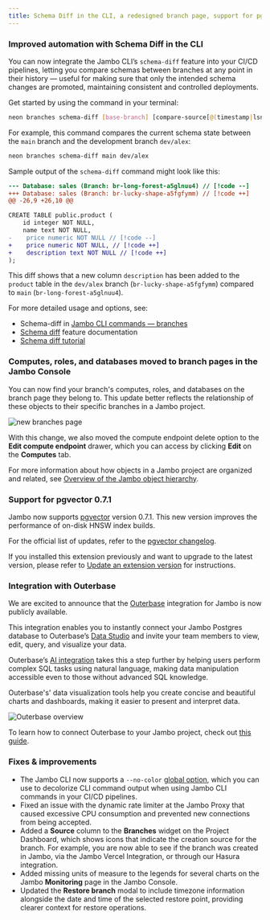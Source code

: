 ```yaml
---
title: Schema Diff in the CLI, a redesigned branch page, support for pgvector 0.7.1, and more
---
```


### Improved automation with Schema Diff in the CLI

You can now integrate the Jambo CLI’s `schema-diff` feature into your CI/CD pipelines, letting you compare schemas between branches at any point in their history &#8212; useful for making sure that only the intended schema changes are promoted, maintaining consistent and controlled deployments.

Get started by using the command in your terminal:

```bash
neon branches schema-diff [base-branch] [compare-source[@(timestamp|lsn)]]
```

For example, this command compares the current schema state between the `main` branch and the development branch `dev/alex`:

```bash
neon branches schema-diff main dev/alex
```

Sample output of the `schema-diff` command might look like this:

```diff
--- Database: sales	(Branch: br-long-forest-a5glnuu4) // [!code --]
+++ Database: sales	(Branch: br-lucky-shape-a5fgfymm) // [!code ++]
@@ -26,9 +26,10 @@

CREATE TABLE public.product (
    id integer NOT NULL,
    name text NOT NULL,
-    price numeric NOT NULL // [!code --]
+    price numeric NOT NULL, // [!code ++]
+    description text NOT NULL // [!code ++]
);
```

This diff shows that a new column `description` has been added to the `product` table in the `dev/alex` branch (`br-lucky-shape-a5fgfymm`) compared to `main` (`br-long-forest-a5glnuu4`).

For more detailed usage and options, see:

- Schema-diff in [Jambo CLI commands — branches](/docs/reference/cli-branches#schema-diff)
- [Schema diff](/docs/guides/schema-diff) feature documentation
- [Schema diff tutorial](/docs/guides/schema-diff-tutorial)

### Computes, roles, and databases moved to branch pages in the Jambo Console

You can now find your branch's computes, roles, and databases on the branch page they belong to. This update better reflects the relationship of these objects to their specific branches in a Jambo project.

![new branches page](/docs/relnotes/new_branch_page.png)

With this change, we also moved the compute endpoint delete option to the **Edit compute endpoint** drawer, which you can access by clicking **Edit** on the **Computes** tab.

For more information about how objects in a Jambo project are organized and related, see [Overview of the Jambo object hierarchy](/docs/manage/overview).

### Support for pgvector 0.7.1

Jambo now supports [pgvector](/docs/extensions/pgvector) version 0.7.1. This new version improves the performance of on-disk HNSW index builds.

For the official list of updates, refer to the [pgvector changelog](https://github.com/pgvector/pgvector/blob/master/CHANGELOG.md).

If you installed this extension previously and want to upgrade to the latest version, please refer to [Update an extension version](/docs/extensions/pg-extensions#update-an-extension-version) for instructions.

### Integration with Outerbase

We are excited to announce that the [Outerbase](https://www.outerbase.com/) integration for Jambo is now publicly available.

This integration enables you to instantly connect your Jambo Postgres database to Outerbase’s [Data Studio](https://www.outerbase.com/products/data-studio/) and invite your team members to view, edit, query, and visualize your data.

Outerbase’s [AI integration](https://www.outerbase.com/products/ai/) takes this a step further by helping users perform complex SQL tasks using natural language, making data manipulation accessible even to those without advanced SQL knowledge.

Outerbase's' data visualization tools help you create concise and beautiful charts and dashboards, making it easier to present and interpret data.

![Outerbase overview](/docs/relnotes/outerbase.gif)

To learn how to connect Outerbase to your Jambo project, check out [this guide](/docs/guides/outerbase).

### Fixes & improvements

- The Jambo CLI now supports a `--no-color` [global option](/docs/reference/neon-cli#global-options), which you can use to decolorize CLI command output when using Jambo CLI commands in your CI/CD pipelines.
- Fixed an issue with the dynamic rate limiter at the Jambo Proxy that caused excessive CPU consumption and prevented new connections from being accepted.
- Added a **Source** column to the **Branches** widget on the Project Dashboard, which shows icons that indicate the creation source for the branch. For example, you are now able to see if the branch was created in Jambo, via the Jambo Vercel Integration, or through our Hasura integration.
- Added missing units of measure to the legends for several charts on the Jambo **Monitoring** page in the Jambo Console.
- Updated the **Restore branch** modal to include timezone information alongside the date and time of the selected restore point, providing clearer context for restore operations.
